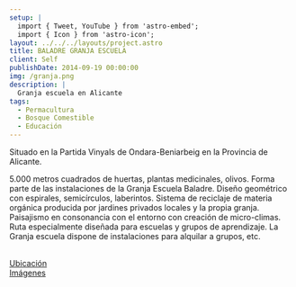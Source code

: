 ```yaml
---
setup: |
  import { Tweet, YouTube } from 'astro-embed';
  import { Icon } from 'astro-icon';
layout: ../../../layouts/project.astro
title: BALADRE GRANJA ESCUELA
client: Self
publishDate: 2014-09-19 00:00:00
img: /granja.png
description: |
  Granja escuela en Alicante
tags:
  - Permacultura
  - Bosque Comestible
  - Educación
---
```


Situado en la Partida Vinyals de Ondara-Beniarbeig en la Provincia de Alicante.

5.000 metros cuadrados de huertas, plantas medicinales, olivos.
Forma parte de las instalaciones de la Granja Escuela Baladre.
Diseño geométrico con espirales, semicírculos, laberintos.
Sistema de reciclaje de materia orgánica producida por jardines privados locales y la propia granja.
Paisajismo en consonancia con el entorno con creación de micro-climas.
Ruta especialmente diseñada para escuelas y grupos de aprendizaje.
La Granja escuela dispone de instalaciones para alquilar a grupos, etc.

<br/>
<div class="flex flex-col justify-around sm:flex-row" >
	<div class="flex items-center justify-center flex-col mb-8">
    <a class="sm:w-20 sm:h-20 w-32 h-32" href="https://g.page/granjaescolabaladre?share">
			<Icon pack="mdi" name="map-marker"/>
		</a>
		<a class="text-black hover:text-c-green" href="https://g.page/granjaescolabaladre?share">Ubicación</a>
	</div>
	<div class="flex items-center justify-center flex-col mb-8">
    <a class="sm:w-20 sm:h-20 w-32 h-32" href="https://www.facebook.com/media/set/?set=a.559906319471970">
			<Icon pack="mdi" name="image-multiple"/>
		</a>
		<a class="text-black hover:text-c-green" href="https://www.facebook.com/media/set/?set=a.559906319471970">Imágenes</a>
	</div>
</div>